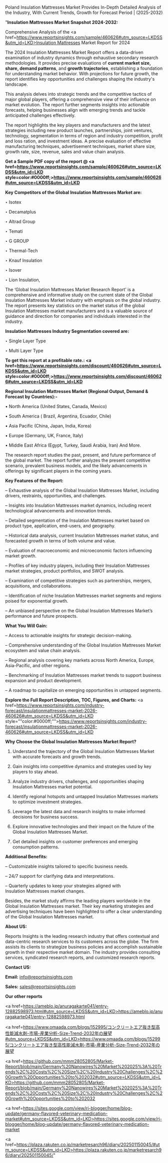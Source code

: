 Poland Insulation Mattresses Market Provides In-Depth Detailed Analysis of the Industry, With Current Trends, Growth for Forecast Period | (2025-2032)

"<strong>Insulation Mattresses Market Snapshot 2024-2032:</strong>

Comprehensive Analysis of the <a href=https://www.reportsinsights.com/sample/460626#utm_source=LKDSS&utm_id=LKD>Insulation Mattresses Market</a> Report for 2024

The 2024 Insulation Mattresses Market Report offers a data-driven examination of industry dynamics through exhaustive secondary research methodologies. It provides precise evaluations of <strong>current market size, share, demand patterns</strong>, and <strong>growth trajectories</strong>, establishing a foundation for understanding market behavior. With projections for future growth, the report identifies key opportunities and challenges shaping the industry's landscape.

This analysis delves into strategic trends and the competitive tactics of major global players, offering a comprehensive view of their influence on market evolution. The report further segments insights into actionable forecasts, helping businesses align with emerging trends and tackle anticipated challenges effectively.

The report highlights the key players and manufacturers and the latest strategies including new product launches, partnerships, joint ventures, technology, segmentation in terms of region and industry competition, profit and loss ration, and investment ideas. A precise evaluation of effective manufacturing techniques, advertisement techniques, market share size, growth rate, size, revenue, sales and value chain analysis.

<strong>Get a Sample PDF copy of the report @ <a href=https://www.reportsinsights.com/sample/460626#utm_source=LKDSS&utm_id=LKD style=color:#0000ff;>https://www.reportsinsights.com/sample/460626#utm_source=LKDSS&utm_id=LKD</a></strong>

<strong>Key Competitors of the Global Insulation Mattresses Market are:</strong>

‣ Isotex

‣ Decamatplus

‣ Altrad Group

‣ Temati

‣ G GROUP

‣ Thermal-Tech

‣ Knauf Insulation

‣ Isover

‣ Lion Insulation,

The ‘Global Insulation Mattresses Market Research Report’ is a comprehensive and informative study on the current state of the Global Insulation Mattresses Market industry with emphasis on the global industry. The report presents key statistics on the market status of the global Insulation Mattresses market manufacturers and is a valuable source of guidance and direction for companies and individuals interested in the industry.

<strong>Insulation Mattresses Industry Segmentation covered are:</strong>

‣ Single Layer Type

‣ Multi Layer Type

<strong>To get this report at a profitable rate.: <a href=https://www.reportsinsights.com/discount/460626#utm_source=LKDSS&utm_id=LKD style=color:#0000ff;>https://www.reportsinsights.com/discount/460626#utm_source=LKDSS&utm_id=LKD</a></strong>

<strong>Regional Insulation Mattresses Market (Regional Output, Demand &amp; Forecast by Countries):-</strong>

• North America (United States, Canada, Mexico)

• South America ( Brazil, Argentina, Ecuador, Chile)

• Asia Pacific (China, Japan, India, Korea)

• Europe (Germany, UK, France, Italy)

• Middle East Africa (Egypt, Turkey, Saudi Arabia, Iran) And More.

The research report studies the past, present, and future performance of the global market. The report further analyzes the present competitive scenario, prevalent business models, and the likely advancements in offerings by significant players in the coming years.

<strong>Key Features of the Report:</strong>

– Exhaustive analysis of the Global Insulation Mattresses Market, including drivers, restraints, opportunities, and challenges.

– Insights into Insulation Mattresses market dynamics, including recent technological advancements and innovation trends.

– Detailed segmentation of the Insulation Mattresses market based on product type, application, end-users, and geography.

– Historical data analysis, current Insulation Mattresses market status, and forecasted growth in terms of both volume and value.

– Evaluation of macroeconomic and microeconomic factors influencing market growth.

– Profiles of key industry players, including their Insulation Mattresses market strategies, product portfolios, and SWOT analysis.

– Examination of competitive strategies such as partnerships, mergers, acquisitions, and collaborations.

– Identification of niche Insulation Mattresses market segments and regions poised for exponential growth.

– An unbiased perspective on the Global Insulation Mattresses Market’s performance and future prospects.

<strong>What You Will Gain:</strong>

– Access to actionable insights for strategic decision-making.

– Comprehensive understanding of the Global Insulation Mattresses Market ecosystem and value chain analysis.

– Regional analysis covering key markets across North America, Europe, Asia-Pacific, and other regions.

– Benchmarking of Insulation Mattresses market trends to support business expansion and product development.

– A roadmap to capitalize on emerging opportunities in untapped segments.

<strong>Explore the Full Report Description, TOC, Figures, and Charts:</strong>
<a href=https://www.reportsinsights.com/industry-forecast/insulationmattresses-market-2026-460626#utm_source=LKDSS&utm_id=LKD style=""color:#0000ff;"">https://www.reportsinsights.com/industry-forecast/insulationmattresses-market-2026-460626#utm_source=LKDSS&utm_id=LKD</a>

<strong>Why Choose the Global Insulation Mattresses Market Report?</strong>

1. Understand the trajectory of the Global Insulation Mattresses Market with accurate forecasts and growth trends.

2. Gain insights into competitive dynamics and strategies used by key players to stay ahead.

3. Analyze industry drivers, challenges, and opportunities shaping Insulation Mattresses market potential.

4. Identify regional hotspots and untapped Insulation Mattresses markets to optimize investment strategies.

5. Leverage the latest data and research insights to make informed decisions for business success.

6. Explore innovative technologies and their impact on the future of the Global Insulation Mattresses Market.

7. Get detailed insights on customer preferences and emerging consumption patterns.

<strong>Additional Benefits:</strong>

– Customizable insights tailored to specific business needs.

– 24/7 support for clarifying data and interpretations.

– Quarterly updates to keep your strategies aligned with Insulation Mattresses market changes.

Besides, the market study affirms the leading players worldwide in the Global Insulation Mattresses market. Their key marketing strategies and advertising techniques have been highlighted to offer a clear understanding of the Global Insulation Mattresses market.

<strong><strong>About US</strong>:</strong>

Reports Insights is the leading research industry that offers contextual and data-centric research services to its customers across the globe. The firm assists its clients to strategize business policies and accomplish sustainable growth in their respective market domain. The industry provides consulting services, syndicated research reports, and customized research reports.

<strong>Contact US:</strong>

<p class=><b>Email:</b> <a href=mailto:info@reportsinsights.com>info@reportsinsights.com</a></p>
<p class=><b>Sales:</b> <a href=mailto:sales@reportsinsights.com>sales@reportsinsights.com</a></p>

<strong>Our other reports</strong>

<a href=https://ameblo.jp/anuragakarte041/entry-12882598973.html#utm_source=LKDSS&utm_id=LKD>https://ameblo.jp/anuragakarte041/entry-12882598973.html</a>

<a href=https://www.omaada.com/blogs/152995/コンクリートエア抜き型高性能減水剤-市場-産業分析-Size-Trend-2032年の展望#utm_source=LKDSS&utm_id=LKD>https://www.omaada.com/blogs/152995/コンクリートエア抜き型高性能減水剤-市場-産業分析-Size-Trend-2032年の展望</a>

<a href=https://github.com/mmm28052805/Market-Report/blob/main/Germany%20Nanowires%20Market%202025%3A%20Trends%2C%20Costs%2C%20Size%2C%20Industry%20Challenges%2C%20Growth%20Opportunities%20to%202032#utm_source=LKDSS&utm_id=LKD>https://github.com/mmm28052805/Market-Report/blob/main/Germany%20Nanowires%20Market%202025%3A%20Trends%2C%20Costs%2C%20Size%2C%20Industry%20Challenges%2C%20Growth%20Opportunities%20to%202032</a>

<a href=https://sites.google.com/view/ri-blogger/home/blog-update/germany-flavored-veterinary-medication-market#utm_source=LKDSS&utm_id=LKD>https://sites.google.com/view/ri-blogger/home/blog-update/germany-flavored-veterinary-medication-market</a>

<a href=https://plaza.rakuten.co.jp/marketresarch96/diary/202501150045/#utm_source=LKDSS&utm_id=LKD>https://plaza.rakuten.co.jp/marketresarch96/diary/202501150045/</a>"
